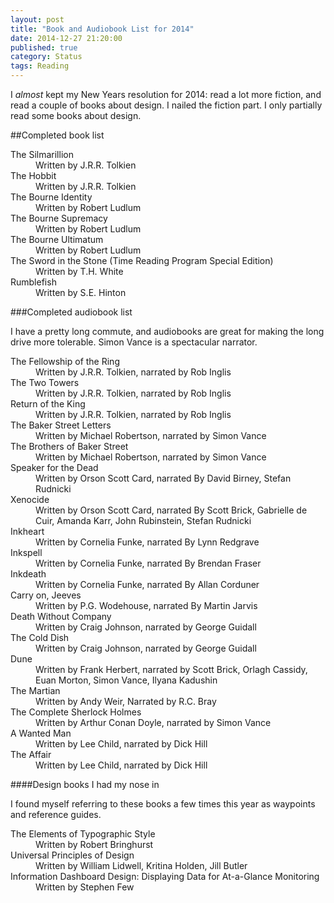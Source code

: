 ```yaml
---
layout: post
title: "Book and Audiobook List for 2014"
date: 2014-12-27 21:20:00
published: true
category: Status
tags: Reading
---
```


I *almost* kept my New Years resolution for 2014: read a lot more fiction, and read a couple of books about design. I nailed the fiction part. I only partially read some books about design.

##Completed book list

<dl>
  <dt>The Silmarillion</dt>
  <dd>Written by J.R.R. Tolkien</dd>

  <dt>The Hobbit</dt>
  <dd>Written by J.R.R. Tolkien</dd>

  <dt>The Bourne Identity</dt>
  <dd>Written by Robert Ludlum</dd>

  <dt>The Bourne Supremacy</dt>
  <dd>Written by Robert Ludlum</dd>

  <dt>The Bourne Ultimatum</dt>
  <dd>Written by Robert Ludlum</dd>

  <dt>The Sword in the Stone (Time Reading Program Special Edition)</dt>
  <dd>Written by T.H. White</dd>

  <dt>Rumblefish</dt>
  <dd>Written by S.E. Hinton</dd>
</dl>

###Completed audiobook list

I have a pretty long commute, and audiobooks are great for making the long drive more tolerable. Simon Vance is a spectacular narrator.

<dl>
  <dt>The Fellowship of the Ring</dt>
  <dd>Written by J.R.R. Tolkien, narrated by Rob Inglis</dd>

  <dt>The Two Towers</dt>
  <dd>Written by J.R.R. Tolkien, narrated by Rob Inglis</dd>

  <dt>Return of the King</dt>
  <dd>Written by J.R.R. Tolkien, narrated by Rob Inglis</dd>

  <dt>The Baker Street Letters</dt>
  <dd>Written by Michael Robertson, narrated by Simon Vance</dd>

  <dt>The Brothers of Baker Street</dt>
  <dd>Written by Michael Robertson, narrated by Simon Vance</dd>

  <dt>Speaker for the Dead</dt>
  <dd>Written by Orson Scott Card, narrated By David Birney, Stefan Rudnicki</dd>

  <dt>Xenocide</dt>
  <dd>Written by Orson Scott Card, narrated By Scott Brick, Gabrielle de Cuir, Amanda Karr, John Rubinstein, Stefan Rudnicki</dd>

  <dt>Inkheart<dt>
  <dd>Written by Cornelia Funke, narrated By Lynn Redgrave</dd>

  <dt>Inkspell</dt>
  <dd>Written by Cornelia Funke, narrated By Brendan Fraser</dd>

  <dt>Inkdeath</dt>
  <dd>Written by Cornelia Funke, narrated By Allan Corduner</dd>

  <dt>Carry on, Jeeves</dt>
  <dd>Written by P.G. Wodehouse, narrated By Martin Jarvis</dd>

  <dt>Death Without Company</dt>
  <dd>Written by Craig Johnson, narrated by George Guidall</dd>

  <dt>The Cold Dish</dt>
  <dd>Written by Craig Johnson, narrated by George Guidall</dd>

  <dt>Dune</dt>
  <dd>Written by Frank Herbert, narrated by Scott Brick, Orlagh Cassidy, Euan Morton, Simon Vance, Ilyana Kadushin</dd>

  <dt>The Martian</dt>
  <dd>Written by Andy Weir, Narrated by R.C. Bray</dd>

  <dt>The Complete Sherlock Holmes</dt>
  <dd>Written by Arthur Conan Doyle, narrated by Simon Vance</dd>

  <dt>A Wanted Man</dt>
  <dd>Written by Lee Child, narrated by Dick Hill</dd>

  <dt>The Affair</dt>
  <dd>Written by Lee Child, narrated by Dick Hill</dd>
</dl>

####Design books I had my nose in

I found myself referring to these books a few times this year as waypoints and reference guides.

<dl>
  <dt>The Elements of Typographic Style</dt>
  <dd>Written by Robert Bringhurst</dd>

  <dt>Universal Principles of Design</dt>
  <dd>Written by William Lidwell, Kritina Holden, Jill Butler</dd>

  <dt>Information Dashboard Design: Displaying Data for At-a-Glance Monitoring</dt>
  <dd>Written by Stephen Few</dd>
</dl>

